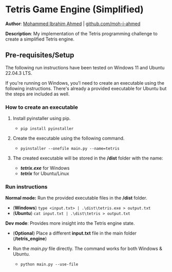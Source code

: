 # Tetris Game Engine (Simplified)

**Author**: [Mohammed Ibrahim Ahmed](https://www.linkedin.com/in/moh-i-ahmed/) | [github.com/moh-i-ahmed](https://github.com/moh-i-ahmed)

**Description**: My implementation of the Tetris programming challenge to create a simplified Tetris engine.

## Pre-requisites/Setup

The following run instructions have been tested on Windows 11 and Ubuntu 22.04.3 LTS.

If you're running on Windows,  you'l need to create an executable using the following instructions. There's already a provided executable for Ubuntu but the steps are included as well.

### How to create an executable

1. Install pyinstaller using pip.
    - ```pip install pyinstaller```

2. Create the executable using the following command.
    - ```pyinstaller --onefile main.py --name=tetris```

3. The created executable will be stored in the **/dist** folder with the name:
    - ***tetrix.exe*** for Windows
    - ***tetrix*** for Ubuntu/Linux

### Run instructions

**Normal mode:** Run the provided executable files in the **/dist** folder.

- (**Windows**) ```type <input.txt> | .\dist\tetris.exe > output.txt```
- (**Ubuntu**) ```cat input.txt | .\dist\tetris > output.txt```

**Dev mode**: Provides more insight into the Tetris engine state.

- (**Optional**) Place a different **input.txt** file in the main folder (**/tetris_engine**)

- Run the *main.py* file directly. The command works for both Windows & Ubuntu.
  - ```python main.py --use-file```
